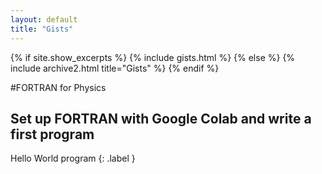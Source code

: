 ```yaml
---
layout: default
title: "Gists"
---
```


{% if site.show_excerpts %}
  {% include gists.html %}
{% else %}
  {% include archive2.html title="Gists" %}
{% endif %}

#FORTRAN for Physics
## Set up FORTRAN with Google Colab and write a first program

Hello World program
{: .label }

<script src="https://gist.github.com/rajeshkumarkarra/21a382d9228775ec8e68e051dcecadc6.js"></script>






